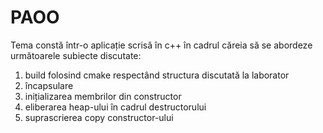 # PAOO
Tema constă într-o aplicație scrisă în c++ în cadrul căreia să se abordeze următoarele subiecte discutate:
1. build folosind cmake respectând structura discutată la laborator 
2. încapsulare 
3. inițializarea membrilor din constructor 
4. eliberarea heap-ului în cadrul destructorului 
5. suprascrierea copy constructor-ului 
